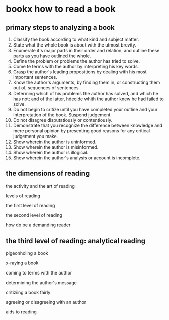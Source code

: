 # bookx how to read a book

## primary steps to analyzing a book

1. Classify the book according to what kind and subject matter.
2. State what the whole book is about with the utmost brevity.
3. Enumerate it's major parts in their order and relation, and outline these parts as you have outlined the whole.
4. Define the problem or problems the author has tried to solve.
5. Come te terms with the author by interpreting his key words.
6. Grasp the author's leading propositions by dealing with his most important sentences.
7. Know the author's arguments, by finding them in, or constructing them out of, sequences of sentences.
8. Determing which of his problems the author has solved, and which he has not; and of the latter, hdecide whith the author knew he had failed to solve.
9. Do not begin to critize until you have completed your outline and your interpretation of the book.  Suspend judgement.
10. Do not disagree disputatiously or contentiously.
11. Demonstrate that you recognize the difference between knowledge and mere personal opinion by presenting good reasons for any critical judgement you make.
12. Show wherein the author is uninformed.
13. Show wherein the author is misinformed.
14. Show wherein the author is illogical.
15. Show wherein the author's analysis or account is incomplete.

## the dimensions of reading

the activity and the art of reading

levels of reading

the first level of reading

the second level of reading

how do be a demanding reader

## the third level of reading: analytical reading

pigeonholing a book

x-raying a book

coming to terms with the author

determining the author's message

critiziing a book fairly

agreeing or disagreeing with an author

aids to reading

